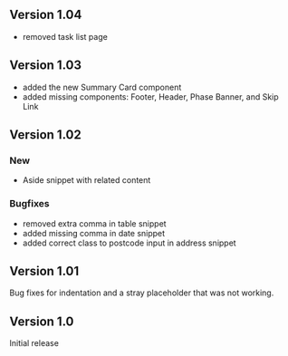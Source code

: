 ## Version 1.04

* removed task list page

## Version 1.03

* added the new Summary Card component
* added missing components: Footer, Header, Phase Banner, and Skip Link

## Version 1.02

### New
* Aside snippet with related content

### Bugfixes
* removed extra comma in table snippet
* added missing comma in date snippet
* added correct class to postcode input in address snippet

## Version 1.01

Bug fixes for indentation and a stray placeholder that was not working.

## Version 1.0

Initial release
